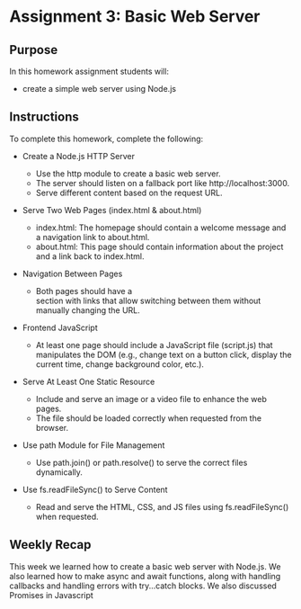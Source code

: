 # Assignment 3: Basic Web Server

## Purpose

In this homework assignment students will:

- create a simple web server using Node.js

## Instructions

To complete this homework, complete the following:

- Create a Node.js HTTP Server

  - Use the http module to create a basic web server.
  - The server should listen on a fallback port like http://localhost:3000.
  - Serve different content based on the request URL.

- Serve Two Web Pages (index.html & about.html)

  - index.html: The homepage should contain a welcome message and a navigation link to about.html.
  - about.html: This page should contain information about the project and a link back to index.html.

- Navigation Between Pages

  - Both pages should have a <nav> section with links that allow switching between them without manually changing the URL.

- Frontend JavaScript

  - At least one page should include a JavaScript file (script.js) that manipulates the DOM (e.g., change text on a button click, display the current time, change background color, etc.).

- Serve At Least One Static Resource

  - Include and serve an image or a video file to enhance the web pages.
  - The file should be loaded correctly when requested from the browser.

- Use path Module for File Management

  - Use path.join() or path.resolve() to serve the correct files dynamically.

- Use fs.readFileSync() to Serve Content
  - Read and serve the HTML, CSS, and JS files using fs.readFileSync() when requested.

## Weekly Recap

This week we learned how to create a basic web server with Node.js. We also learned how to make async and await functions, along with handling callbacks and handling errors with try...catch blocks. We also discussed Promises in Javascript
